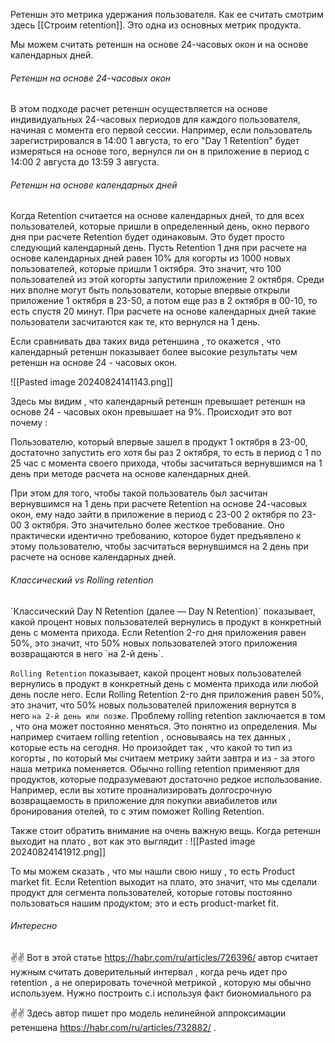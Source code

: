 Ретеншн это метрика удержания пользователя. Как ее считать смотрим здесь [[Строим retention]].  Это одна из основных метрик продукта. 

Мы можем считать ретеншн на основе 24-часовых окон и на основе календарных дней.

<h6>Ретеншн на основе 24-часовых окон</h6>
В этом подходе расчет ретеншн осуществляется на основе индивидуальных 24-часовых периодов для каждого пользователя, начиная с момента его первой сессии. Например, если пользователь зарегистрировался в 14:00 1 августа, то его "Day 1 Retention" будет измеряться на основе того, вернулся ли он в приложение в период с 14:00 2 августа до 13:59 3 августа.

<h6>Ретеншн на основе календарных дней</h6>
Когда Retention считается на основе календарных дней, то для всех пользователей, которые пришли в определенный день, окно первого дня при расчете Retention будет одинаковым. Это будет просто следующий календарный день. Пусть Retention 1 дня при расчете на основе календарных дней равен 10% для когорты из 1000 новых пользователей, которые пришли 1 октября. Это значит, что 100 пользователей из этой когорты запустили приложение 2 октября. Среди них вполне могут быть пользователи, которые впервые открыли приложение 1 октября в 23-50, а потом еще раз в 2 октября в 00-10, то есть спустя 20 минут. При расчете на основе календарных дней такие пользователи засчитаются как те, кто вернулся на 1 день.

Если сравнивать два таких вида ретеншина , то окажется , что календарный ретеншн показывает более высокие результаты чем ретеншн на основе 24 - часовых окон. 

![[Pasted image 20240824141143.png]]

Здесь мы видим , что  календарный ретеншн превышает ретеншн на основе 24 - часовых окон превышает на 9%. Происходит это вот почему : 

Пользователю, который впервые зашел в продукт 1 октября в 23-00, достаточно запустить его хотя бы раз 2 октября, то есть в период с 1 по 25 час с момента своего прихода, чтобы засчитаться вернувшимся на 1 день при методе расчета на основе календарных дней.

При этом для того, чтобы такой пользователь был засчитан вернувшимся на 1 день при расчете Retention на основе 24-часовых окон, ему надо зайти в приложение в период с 23-00 2 октября по 23-00 3 октября. Это значительно более жесткое требование. Оно практически идентично требованию, которое будет предъявлено к этому пользователю, чтобы засчитаться вернувшимся на 2 день при расчете на основе календарных дней.

<h6>Классический vs Rolling retention </h6>
`Классический Day N Retention (далее — Day N Retention)`  показывает, какой процент новых пользователей вернулись в продукт в конкретный день с момента прихода.
Если Retention 2-го дня приложения равен 50%, это значит, что 50% новых пользователей этого приложения возвращаются в него `на 2-й день`.

`Rolling Retention` показывает, какой процент новых пользователей вернулись в продукт в конкретный день с момента прихода или любой день после него.
Если Rolling Retention 2-го дня приложения равен 50%, это значит, что 50% новых пользователей приложения вернутся в него `на 2-й день или позже`. Проблему rolling retention заключается в том , что она может постоянно меняться. Это понятно из определения. Мы например считаем rolling retention , основываясь на тех данных , которые есть на сегодня. Но произойдет так , что какой то тип из когорты , по который мы считаем метрику зайти завтра и из - за этого наша метрика поменяется. Обычно  rolling retention применяют для продуктов, которые подразумевают достаточно редкое использование. Например, если вы хотите проанализировать долгосрочную возвращаемость в приложение для покупки авиабилетов или бронирования отелей, то с этим поможет Rolling Retention.

Также стоит обратить внимание на очень важную вещь.  Когда ретеншн выходит на плато , вот как это выглядит : 
![[Pasted image 20240824141912.png]]

То мы можем сказать , что мы нашли свою нишу , то есть Product market fit. Если Retention выходит на плато, это значит, что мы сделали продукт для сегмента пользователей, которые готовы постоянно пользоваться нашим продуктом; это и есть product-market fit.

<h6>Интересно</h6>

✌️✌️
Вот в этой статье https://habr.com/ru/articles/726396/ автор считает нужным считать доверительный интервал , когда речь идет про retention , а не оперировать точечной метрикой , которую мы обычно используем. Нужно построить c.i  используя факт биономиального ра


✌️✌️
Здесь автор пишет про модель нелинейной аппроксимации ретеншена https://habr.com/ru/articles/732882/ . 




